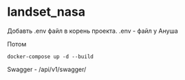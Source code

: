 # landset_nasa

Добавть .env файл в корень проекта. .env - файл у Ануша

Потом

```
docker-compose up -d --build
```

Swagger - /api/v1/swagger/ 